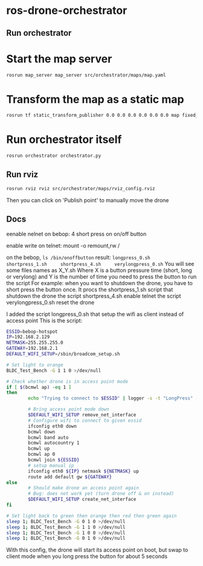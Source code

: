# ros-drone-orchestrator


## Run orchestrator
# Start the map server
```bash
rosrun map_server map_server src/orchestrator/maps/map.yaml
```

# Transform the map as a static map
```bash
rosrun tf static_transform_publisher 0.0 0.0 0.0 0.0 0.0 0.0 map fixed_map 100
```

# Run orchestrator itself
```bash
rosrun orchestrator orchestrator.py
```

## Run rviz
```bash
rosrun rviz rviz src/orchestrator/maps/rviz_config.rviz
```
Then you can click on 'Publish point' to manually move the drone


Docs
-------------------------

eenable nelnet on bebop: 4 short press on on/off button

enable write on telnet: mount -o remount,rw /


on the bebop, `ls /bin/onoffbutton`
result: `longpress_0.sh      shortpress_1.sh     shortpress_4.sh     verylongpress_0.sh`
You will see some files names as X_Y.sh
Where X is a button pressure time (short, long or verylong) and Y is the number of time you need to press the button to run the script
For example: when you want to shutdown the drone, you have to short press the button once. It procs the shortpress_1.sh script that shutdown the drone
the script shortpress_4.sh enable telnet
the script verylongpress_0.sh reset the drone

I added the script longpress_0.sh that setup the wifi as client instead of access point
This is the script:
```sh
ESSID=bebop-hotspot
IP=192.168.2.129
NETMASK=255.255.255.0
GATEWAY=192.168.2.1
DEFAULT_WIFI_SETUP=/sbin/broadcom_setup.sh

# Set light to orange
BLDC_Test_Bench -G 1 1 0 >/dev/null

# Check whether drone is in access point mode
if [ $(bcmwl ap) -eq 1 ]
then
        echo "Trying to connect to $ESSID" | logger -s -t "LongPress" -p user.info

        # Bring access point mode down
        $DEFAULT_WIFI_SETUP remove_net_interface
        # Configure wifi to connect to given essid
        ifconfig eth0 down
        bcmwl down
        bcmwl band auto
        bcmwl autocountry 1
        bcmwl up
        bcmwl ap 0
        bcmwl join ${ESSID}
        # setup manual ip 
        ifconfig eth0 ${IP} netmask ${NETMASK} up
        route add default gw ${GATEWAY}
else
        # Should make drone an access point again
        # Bug: does not work yet (turn drone off & on instead)
        $DEFAULT_WIFI_SETUP create_net_interface
fi

# Set light back to green then orange then red then green again
sleep 1; BLDC_Test_Bench -G 0 1 0 >/dev/null
sleep 1; BLDC_Test_Bench -G 1 1 0 >/dev/null
sleep 1; BLDC_Test_Bench -G 1 0 0 >/dev/null
sleep 1; BLDC_Test_Bench -G 0 1 0 >/dev/null

```

With this config, the drone will start its access point on boot, but swap to client mode when you long press the button for about 5 seconds
